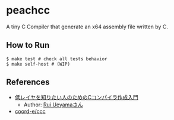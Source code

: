 # peachcc

A tiny C Compiler that generate an x64 assembly file written by C.  

## How to Run

```shell
$ make test # check all tests behavior
$ make self-host # (WIP)
```

## References

- [低レイヤを知りたい人のためのCコンパイラ作成入門](https://www.sigbus.info/compilerbook)
  - Author: [Rui Ueyamaさん](https://twitter.com/rui314)
- [coord-e/ccc](https://github.com/coord-e/ccc)
